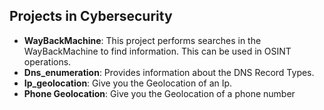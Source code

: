 ## Projects in Cybersecurity

- **WayBackMachine**: This project performs searches in the WayBackMachine to find information. This can be used in OSINT operations.
- **Dns_enumeration**: Provides information about the DNS Record Types.
- **Ip_geolocation**: Give you the Geolocation of an Ip.
- **Phone Geolocation**: Give you the Geolocation of a phone number
